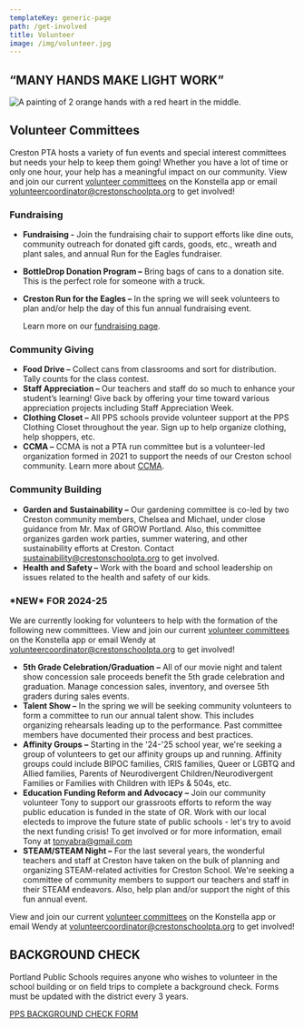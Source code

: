 ```yaml
---
templateKey: generic-page
path: /get-involved
title: Volunteer
image: /img/volunteer.jpg
---
```

## “MANY HANDS MAKE LIGHT WORK”

![A painting of 2 orange hands with a red heart in the middle.](/img/rod-long-89bqbucvjdw-unsplash.jpg)

## Volunteer Committees

Creston PTA hosts a variety of fun events and special interest committees but needs your help to keep them going! Whether you have a lot of time or only one hour, your help has a meaningful impact on our community. View and join our current [volunteer committees](https://www.konstella.com/app/school/669afb141b5ceab26a5c9b2f/committees) on the Konstella app or email volunteercoordinator@crestonschoolpta.org to get involved!

### Fundraising

* **Fundraising -** Join the fundraising chair to support efforts like dine outs, community outreach for donated gift cards, goods, etc., wreath and plant sales, and annual Run for the Eagles fundraiser.
* **BottleDrop Donation Program –** Bring bags of cans to a donation site. This is the perfect role for someone with a truck.
* **Creston Run for the Eagles –**  In the spring we will seek volunteers to plan and/or help the day of this fun annual fundraising event. 

  Learn more on our [fundraising page](https://crestonschoolpta.org/get-involved/fundraise).

### Community Giving

* **Food Drive –** Collect cans from classrooms and sort for distribution. Tally counts for the class contest.
* **Staff Appreciation –** Our teachers and staff do so much to enhance your student’s learning! Give back by offering your time toward various appreciation projects including Staff Appreciation Week.
* **Clothing Closet –** All PPS schools provide volunteer support at the PPS Clothing Closet throughout the year. Sign up to help organize clothing, help shoppers, etc.
* **CCMA –** CCMA is not a PTA run committee but is a volunteer-led organization formed in 2021 to support the needs of our Creston school community. Learn more about [CCMA](https://crestonschoolpta.org/programs/ccma).

### Community Building

* **Garden and Sustainability –** Our gardening committee is co-led by two Creston community members, Chelsea and Michael, under close guidance from Mr. Max of GROW Portland. Also, this committee organizes garden work parties, summer watering, and other sustainability efforts at Creston. Contact sustainability@crestonschoolpta.org to get involved.
* **Health and Safety –** Work with the board and school leadership on issues related to the health and safety of our kids. 

### \*NEW\* FOR 2024-25

We are currently looking for volunteers to help with the formation of the following new committees. View and join our current [volunteer committees](https://www.konstella.com/app/school/669afb141b5ceab26a5c9b2f/committees) on the Konstella app or email Wendy at volunteercoordinator@crestonschoolpta.org to get involved!

* **5th Grade Celebration/Graduation** **–**  All of our movie night and talent show concession sale proceeds benefit the 5th grade celebration and graduation. Manage concession sales, inventory, and oversee 5th graders during sales events.
* **Talent Show –** In the spring we will be seeking community volunteers to form a committee to run our annual talent show. This includes organizing rehearsals leading up to the performance. Past committee members have documented their process and best practices. 
* **Affinity Groups** **–** Starting in the '24-'25 school year, we're seeking a group of volunteers to get our affinity groups up and running. Affinity groups could include BIPOC families, CRIS families, Queer or LGBTQ and Allied families, Parents of Neurodivergent Children/Neurodivergent Families or Families with Children with IEPs & 504s, etc.
* **Education Funding Reform and Advocacy** **–** Join our community volunteer Tony to support our grassroots efforts to reform the way public education is funded in the state of OR. Work with our local electeds to improve the future state of public schools - let's try to avoid the next funding crisis! To get involved or for more information, email Tony at tonyabra@gmail.com
* **STEAM/STEAM Night –** For the last several years, the wonderful teachers and staff at Creston have taken on the bulk of planning and organizing STEAM-related activities for Creston School. We're seeking a committee of community members to support our teachers and staff in their STEAM endeavors. Also, help plan and/or support the night of this fun annual event. 

View and join our current [volunteer committees](https://www.konstella.com/app/school/669afb141b5ceab26a5c9b2f/committees) on the Konstella app or email Wendy at volunteercoordinator@crestonschoolpta.org to get involved!

## BACKGROUND CHECK

Portland Public Schools requires anyone who wishes to volunteer in the school building or on field trips to complete a background check. Forms must be updated with the district every 3 years.

[PPS BACKGROUND CHECK FORM](https://www.pps.net/volunteer)